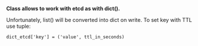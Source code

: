 **Class allows to work with etcd as with dict().**

Unfortunately, list() will be converted into dict on write.
To set key with TTL use tuple:

`dict_etcd['key'] = ('value', ttl_in_seconds)
`
